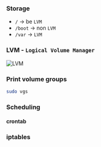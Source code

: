 ### Storage
- `/` ->  be `LVM`
- `/boot` -> non `LVM`
- `/var` ->  `LVM` 



### LVM - `Logical Volume Manager`

![LVM](LVM_component.webp)

### Print volume groups
```sh
sudo vgs
```



### Scheduling
#### crontab


### iptables
